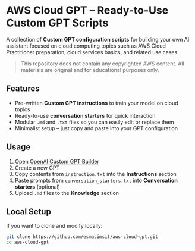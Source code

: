 # AWS Cloud GPT – Ready-to-Use Custom GPT Scripts

A collection of **Custom GPT configuration scripts** for building your own AI assistant focused on cloud computing topics such as AWS Cloud Practitioner preparation, cloud services basics, and related use cases.

> This repository does not contain any copyrighted AWS content. All materials are original and for educational purposes only.

## Features
- Pre-written **Custom GPT instructions** to train your model on cloud topics
- Ready-to-use **conversation starters** for quick interaction
- Modular `.md` and `.txt` files so you can easily edit or replace them
- Minimalist setup – just copy and paste into your GPT configuration

## Usage
1. Open [OpenAI Custom GPT Builder](https://platform.openai.com/)
2. Create a new GPT
3. Copy contents from `instruction.txt` into the **Instructions** section
4. Paste prompts from `conversation_starters.txt` into **Conversation starters** (optional)
5. Upload `.md` files to the **Knowledge** section

## Local Setup
If you want to clone and modify locally:
```bash
git clone https://github.com/esmacimsit/aws-cloud-gpt.git
cd aws-cloud-gpt
